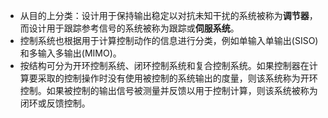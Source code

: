 

- 从目的上分类：设计用于保持输出稳定以对抗未知干扰的系统被称为**调节器**，而设计用于跟踪参考信号的系统被称为跟踪或**伺服系统**。
- 控制系统也根据用于计算控制动作的信息进行分类，例如单输入单输出(SISO)和多输入多输出(MIMO)。
- 按结构可分为开环控制系统、闭环控制系统和复合控制系统。如果控制器在计算要采取的控制操作时没有使用被控制的系统输出的度量，则该系统称为开环控制。如果被控制的输出信号被测量并反馈以用于控制计算，则该系统被称为闭环或反馈控制。